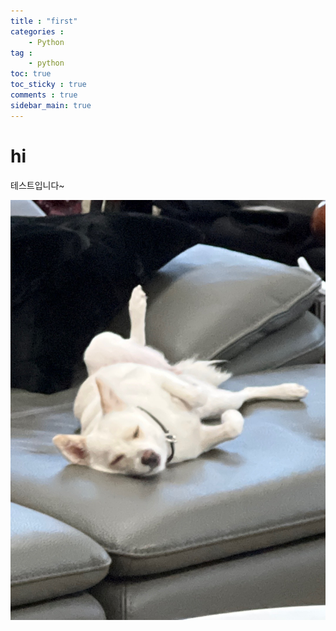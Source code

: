 ```yaml
---
title : "first"
categories :
    - Python
tag :
    - python
toc: true
toc_sticky : true
comments : true
sidebar_main: true
---
```


# hi

테스트입니다~


![yang-cho](images/2022-09-20-py/yang-cho.JPEG)